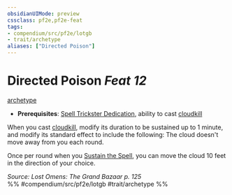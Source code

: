 ```yaml
---
obsidianUIMode: preview
cssclass: pf2e,pf2e-feat
tags:
- compendium/src/pf2e/lotgb
- trait/archetype
aliases: ["Directed Poison"]
---
```

# Directed Poison  *Feat 12*  
[archetype](/rules/traits/archetype.md)  

- **Prerequisites**: [Spell Trickster Dedication](/compendium/feats/spell-trickster-dedication-lotgb.md), ability to cast [cloudkill](/compendium/spells/cloudkill.md)

When you cast [cloudkill](/compendium/spells/cloudkill.md), modify its duration to be sustained up to 1 minute, and modify its standard effect to include the following: The cloud doesn't move away from you each round.

Once per round when you [Sustain the Spell](/rules/actions/sustain-a-spell.md), you can move the cloud 10 feet in the direction of your choice.

*Source: Lost Omens: The Grand Bazaar p. 125*  
%% #compendium/src/pf2e/lotgb #trait/archetype %%